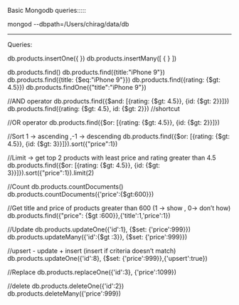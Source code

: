 Basic Mongodb queries:::::



mongod --dbpath=/Users/chirag/data/db

_____________________________________________
Queries:

db.products.insertOne({ })
db.products.insertMany([
	{
	}
])

db.products.find()
db.products.find({title:"iPhone 9"})
db.products.find({title: {$eq:"iPhone 9"}})
db.products.find({rating: {$gt: 4.5}})
 db.products.findOne({"title":"iPhone 9"})

//AND operator
db.products.find({$and: [{rating: {$gt: 4.5}}, {id: {$gt: 2}}]})
db.products.find({rating: {$gt: 4.5}, id: {$gt: 2}})  //shortcut

//OR operator
db.products.find({$or: [{rating: {$gt: 4.5}}, {id: {$gt: 2}}]})

//Sort 1 -> ascending ,-1 -> descending
db.products.find({$or: [{rating: {$gt: 4.5}}, {id: {$gt: 3}}]}).sort({"price":1})

//Limit -> get top 2 products with least price and rating greater than 4.5
db.products.find({$or: [{rating: {$gt: 4.5}}, {id: {$gt: 3}}]}).sort({"price":1}).limit(2)

//Count
db.products.countDocuments()
db.products.countDocuments({'price':{$gt:600}})

//Get title and price of products greater than 600 (1 -> show , 0-> don’t how)
db.products.find({"price": {$gt :600}},{'title':1,'price':1})

//Update
db.products.updateOne({'id':1}, {$set: {'price':999}})
db.products.updateMany({'id':{$gt :3}}, {$set: {'price':999}})

//upsert - update + insert (insert if criteria doesn’t match)
db.products.updateOne({'id':8}, {$set: {'price':999}},{'upsert':true})

//Replace
db.products.replaceOne({'id':3}, {'price':1099})

//delete
db.products.deleteOne({'id':2})
db.products.deleteMany({'price':999})
